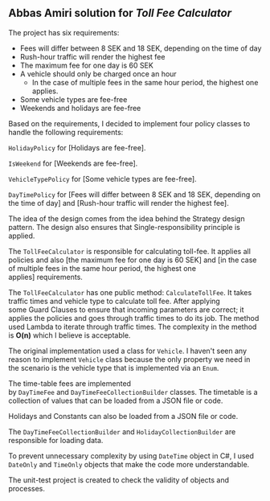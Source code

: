 ## Abbas Amiri solution for *Toll Fee Calculator*

The project has six requirements:

- Fees will differ between 8 SEK and 18 SEK, depending on the time of day
- Rush-hour traffic will render the highest fee
- The maximum fee for one day is 60 SEK
- A vehicle should only be charged once an hour
  - In the case of multiple fees in the same hour period, the highest one applies.
- Some vehicle types are fee-free
- Weekends and holidays are fee-free

Based on the requirements, I decided to implement four policy classes to handle the following requirements:

`HolidayPolicy` for [Holidays are fee-free].

`IsWeekend` for [Weekends are fee-free].

`VehicleTypePolicy` for [Some vehicle types are fee-free].

`DayTimePolicy` for [Fees will differ between 8 SEK and 18 SEK, depending on the time of day] and [Rush-hour traffic will render the highest fee].

The idea of the design comes from the idea behind the Strategy design pattern. The design also ensures that Single-responsibility principle is applied.

The `TollFeeCalculator` is responsible for calculating toll-fee. It applies all policies and also [the maximum fee for one day is 60 SEK] and [in the case of multiple fees in the same hour period, the highest one applies] requirements.

The `TollFeeCalculator` has one public method: `CalculateTollFee`. It takes traffic times and vehicle type to calculate toll fee. After applying some Guard Clauses to ensure that incoming parameters are correct; it applies the policies and goes through traffic times to do its job. The method used Lambda to iterate through traffic times. The complexity in the method is **O(n)** which I believe is acceptable.

The original implementation used a class for `Vehicle`. I haven't seen any reason to implement `Vehicle` class because the only property we need in the scenario is the vehicle type that is implemented via an `Enum`.

The time-table fees are implemented by `DayTimeFee` and `DayTimeFeeCollectionBuilder` classes. The timetable is a collection of values that can be loaded from a JSON file or code.

Holidays and Constants can also be loaded from a JSON file or code.

The `DayTimeFeeCollectionBuilder` and `HolidayCollectionBuilder` are responsible for loading data.

To prevent unnecessary complexity by using `DateTime` object in C#, I used `DateOnly` and `TimeOnly` objects that make the code more understandable.

The unit-test project is created to check the validity of objects and processes.








